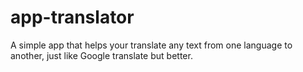 # app-translator
A simple app that helps your translate any text from one language to another, just like Google translate but better.
